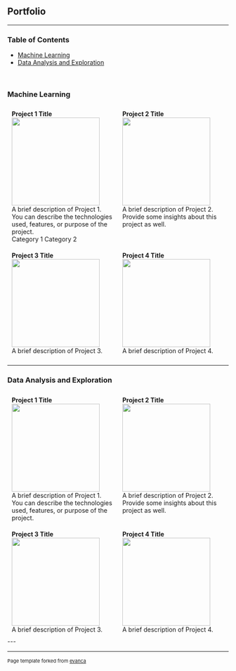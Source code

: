 ## Portfolio

---
### Table of Contents
- [Machine Learning](#machine-learning)
- [Data Analysis and Exploration](#data-analysis-and-exploration)
<br>

### Machine Learning
<div >
  
  <div style="display: flex;">
    <div style="flex: 1; padding: 10px;">
      <b>Project 1 Title</b><br>
      <img src="images/dummy_thumbnail.jpg?raw=true" width="200px"/><br>
      A brief description of Project 1. You can describe the technologies used, features, or purpose of the project.
      <div class="pill-container">
       <a class="pill" >Category 1</a>
       <a class="pill" >Category 2</a>
      </div>
    </div>
    <div style="flex: 1; padding: 10px;">
      <b>Project 2 Title</b><br>
      <img src="images/dummy_thumbnail.jpg?raw=true" width="200px"/><br>
      A brief description of Project 2. Provide some insights about this project as well.
    </div>
    
  </div>

  <div style="display: flex;">
    <div style="flex: 1; padding: 10px;">
      <b>Project 3 Title</b><br>
      <img src="images/dummy_thumbnail.jpg?raw=true" width="200px"/><br>
      A brief description of Project 3.
    </div>
    <div style="flex: 1; padding: 10px;">
      <b>Project 4 Title</b><br>
      <img src="images/dummy_thumbnail.jpg?raw=true" width="200px"/><br>
      A brief description of Project 4.
    </div>
    
  </div>
</div>


---

### Data Analysis and Exploration

<div style="max-width: 1200px; margin: 0 auto;">
  <div style="display: flex;">
    <div style="flex: 1; padding: 10px;">
      <b>Project 1 Title</b><br>
      <img src="images/dummy_thumbnail.jpg?raw=true" width="200px"/><br>
      A brief description of Project 1. You can describe the technologies used, features, or purpose of the project.
    </div>
    <div style="flex: 1; padding: 10px;">
      <b>Project 2 Title</b><br>
      <img src="images/dummy_thumbnail.jpg?raw=true" width="200px"/><br>
      A brief description of Project 2. Provide some insights about this project as well.
    </div>
  </div>

  <div style="display: flex;">
    <div style="flex: 1; padding: 10px;">
      <b>Project 3 Title</b><br>
      <img src="images/dummy_thumbnail.jpg?raw=true" width="200px"/><br>
      A brief description of Project 3.
    </div>
    <div style="flex: 1; padding: 10px;">
      <b>Project 4 Title</b><br>
      <img src="images/dummy_thumbnail.jpg?raw=true" width="200px"/><br>
      A brief description of Project 4.
    </div>
  </div>
</div>
---




---
<p style="font-size:11px">Page template forked from <a href="https://github.com/evanca/quick-portfolio">evanca</a></p>
<!-- Remove above link if you don't want to attibute -->
